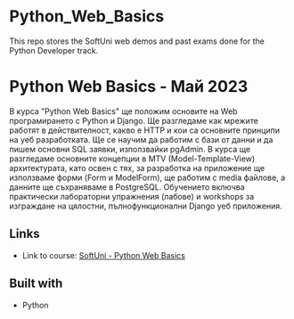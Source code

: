 # Python_Web_Basics
 This repo stores the SoftUni web demos and past exams done for the Python Developer track.
 
# Python Web Basics - Май 2023

В курса "Python Web Basics" ще положим основите на Web програмирането с Python и Django. Ще разгледаме как мрежите работят в действителност, какво е HTTP и кои са основните принципи на уеб разработката. Ще се научим да работим с бази от данни и да пишем основни SQL заявки, използвайки pgAdmin. В курса ще разгледаме основните концепции в MTV (Model-Template-View) архитектурата, като освен с тях, за разработка на приложение ще използваме форми (Form и ModelForm), ще работим с media файлове, а данните ще съхраняваме в PostgreSQL. Обучението включва практически лабораторни упражнения (лабове) и workshops за изграждане на цялостни, пълнофункционални Django уеб приложения.

## Links

- Link to course: [SoftUni - Python Web Basics]

## Built with

- Python

[SoftUni - Python Web Basics]: https://softuni.bg/trainings/4109/python-web-basics-may-2023 
